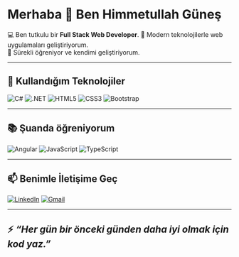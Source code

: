 # Merhaba 👋 Ben Himmetullah Güneş  

💻 Ben tutkulu bir **Full Stack Web Developer**.
🚀 Modern teknolojilerle web uygulamaları geliştiriyorum.  
🌱 Sürekli öğreniyor ve kendimi geliştiriyorum. 

---

## 🔧 Kullandığım Teknolojiler
![C#](https://img.shields.io/badge/C%23-239120?style=for-the-badge&logo=c-sharp&logoColor=white)
![.NET](https://img.shields.io/badge/.NET-512BD4?style=for-the-badge&logo=dotnet&logoColor=white)
![HTML5](https://img.shields.io/badge/HTML5-E34F26?style=for-the-badge&logo=html5&logoColor=white)
![CSS3](https://img.shields.io/badge/CSS3-1572B6?style=for-the-badge&logo=css3&logoColor=white)
![Bootstrap](https://img.shields.io/badge/Bootstrap-563D7C?style=for-the-badge&logo=bootstrap&logoColor=white)

---

## 📚 Şuanda öğreniyorum
![Angular](https://img.shields.io/badge/Angular-DD0031?style=for-the-badge&logo=angular&logoColor=white)
![JavaScript](https://img.shields.io/badge/JavaScript-F7DF1E?style=for-the-badge&logo=javascript&logoColor=black)
![TypeScript](https://img.shields.io/badge/TypeScript-007ACC?style=for-the-badge&logo=typescript&logoColor=white)

---

## 📫 Benimle İletişime Geç
[![LinkedIn](https://img.shields.io/badge/LinkedIn-0077B5?style=for-the-badge&logo=linkedin&logoColor=white)](https://www.linkedin.com/in/himmetullah-güneş-26a301354)
[![Gmail](https://img.shields.io/badge/Gmail-D14836?style=for-the-badge&logo=gmail&logoColor=white)](mailto:himmetullahgns@gmail.com)

---

## ⚡ _“Her gün bir önceki günden daha iyi olmak için kod yaz.”_  
